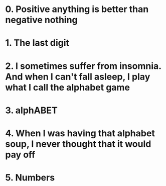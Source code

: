 # 0. Positive anything is better than negative nothing
# 1. The last digit
# 2. I sometimes suffer from insomnia. And when I can't fall asleep, I play what I call the alphabet game
# 3. alphABET
# 4. When I was having that alphabet soup, I never thought that it would pay off
# 5. Numbers
